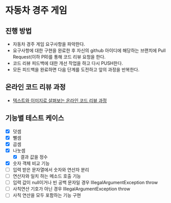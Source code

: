 # 자동차 경주 게임
## 진행 방법
* 자동차 경주 게임 요구사항을 파악한다.
* 요구사항에 대한 구현을 완료한 후 자신의 github 아이디에 해당하는 브랜치에 Pull Request(이하 PR)를 통해 코드 리뷰 요청을 한다.
* 코드 리뷰 피드백에 대한 개선 작업을 하고 다시 PUSH한다.
* 모든 피드백을 완료하면 다음 단계를 도전하고 앞의 과정을 반복한다.

## 온라인 코드 리뷰 과정
* [텍스트와 이미지로 살펴보는 온라인 코드 리뷰 과정](https://github.com/next-step/nextstep-docs/tree/master/codereview)

## 기능별 테스트 케이스
- [x] 덧셈
- [x] 뺄셈
- [x] 곱셈
- [x] 나눗셈
    - [x] 결과 값을 정수
- [x] 숫자 객체 비교 기능
- [ ] 입력 받은 문자열에서 숫자와 연산자 분리
- [ ] 연산자와 일치 하는 메소드 호출 기능
- [ ] 입력 값이 null이거나 빈 공백 문자일 경우 IllegalArgumentException throw
- [ ] 사칙연산 기호가 아닌 경우 IllegalArgumentException throw
- [ ] 사칙 연산을 모두 포함하는 기능 구현
